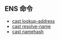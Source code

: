 ## ENS 命令

- [cast lookup-address](./cast-lookup-address.md)
- [cast resolve-name](./cast-resolve-name.md)
- [cast namehash](./cast-namehash.md)
